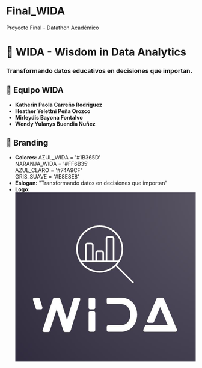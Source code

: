 # Final_WIDA
Proyecto Final - Datathon Académico

# 🦉 WIDA - Wisdom in Data Analytics
### Transformando datos educativos en decisiones que importan.

## 👥 Equipo WIDA
- **Katherin Paola Carreño Rodriguez** 
- **Heather Yelettni Peña Orozco**
- **Mirleydis Bayona Fontalvo**
- **Wendy Yulanys Buendia Nuñez** 

## 🎨 Branding
- **Colores:** 
AZUL_WIDA = '#1B365D'      
NARANJA_WIDA = '#FF6B35'  
AZUL_CLARO = '#74A9CF'    
GRIS_SUAVE = '#E8E8E8'
- **Eslogan:** "Transformando datos en decisiones que importan"
- **Logo:** ![alt text](<Imagen de WhatsApp 2025-06-03 a las 12.52.10_908aca14.jpg>)



